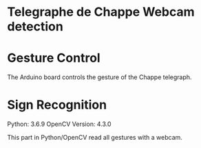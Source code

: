 Telegraphe de Chappe Webcam detection
=====================================

Gesture Control
===============

The Arduino board controls the gesture of the Chappe telegraph.


Sign Recognition
================

Python: 3.6.9
OpenCV Version: 4.3.0

This part in Python/OpenCV read all gestures with a webcam.
